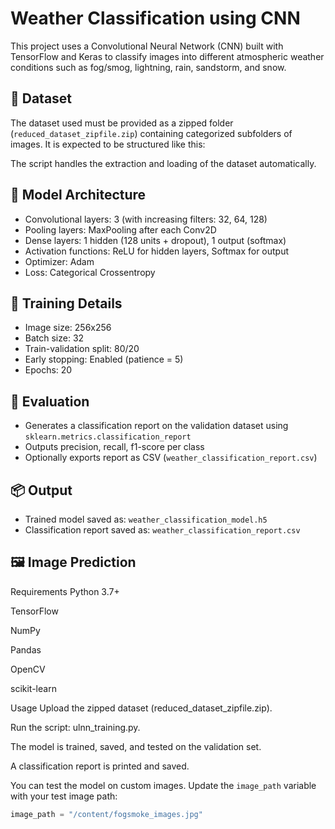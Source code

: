 # Weather Classification using CNN

This project uses a Convolutional Neural Network (CNN) built with TensorFlow and Keras to classify images into different atmospheric weather conditions such as fog/smog, lightning, rain, sandstorm, and snow.

## 📁 Dataset

The dataset used must be provided as a zipped folder (`reduced_dataset_zipfile.zip`) containing categorized subfolders of images. It is expected to be structured like this:


The script handles the extraction and loading of the dataset automatically.

## 🧠 Model Architecture

- Convolutional layers: 3 (with increasing filters: 32, 64, 128)
- Pooling layers: MaxPooling after each Conv2D
- Dense layers: 1 hidden (128 units + dropout), 1 output (softmax)
- Activation functions: ReLU for hidden layers, Softmax for output
- Optimizer: Adam
- Loss: Categorical Crossentropy

## 🚀 Training Details

- Image size: 256x256
- Batch size: 32
- Train-validation split: 80/20
- Early stopping: Enabled (patience = 5)
- Epochs: 20

## 🧪 Evaluation

- Generates a classification report on the validation dataset using `sklearn.metrics.classification_report`
- Outputs precision, recall, f1-score per class
- Optionally exports report as CSV (`weather_classification_report.csv`)

## 📦 Output

- Trained model saved as: `weather_classification_model.h5`
- Classification report saved as: `weather_classification_report.csv`

## 🖼️ Image Prediction
 Requirements
Python 3.7+

TensorFlow

NumPy

Pandas

OpenCV

scikit-learn

Usage
Upload the zipped dataset (reduced_dataset_zipfile.zip).

Run the script: ulnn_training.py.

The model is trained, saved, and tested on the validation set.

A classification report is printed and saved.

You can test the model on custom images. Update the `image_path` variable with your test image path:

```python
image_path = "/content/fogsmoke_images.jpg"
